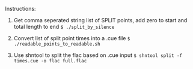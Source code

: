 Instructions:

1) Get comma seperated string list of SPLIT points, add zero to start and total length to end
`$ ./split_by_silence`

2) Convert list of split point times into a .cue file
`$ ./readable_points_to_readable.sh`

2) Use shntool to split the flac based on .cue input
`$ shntool split -f times.cue -o flac full.flac`



